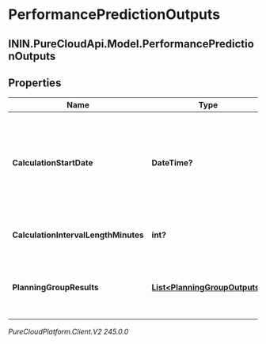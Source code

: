# PerformancePredictionOutputs

## ININ.PureCloudApi.Model.PerformancePredictionOutputs

## Properties

|Name | Type | Description | Notes|
|------------ | ------------- | ------------- | -------------|
| **CalculationStartDate** | **DateTime?** | Date as an ISO-8601 string, corresponding to the beginning of the performance prediction results | |
| **CalculationIntervalLengthMinutes** | **int?** | Interval length of the response metrics | |
| **PlanningGroupResults** | [**List&lt;PlanningGroupOutputs&gt;**](PlanningGroupOutputs) | List of planning group level performance prediction results | |



_PureCloudPlatform.Client.V2 245.0.0_
